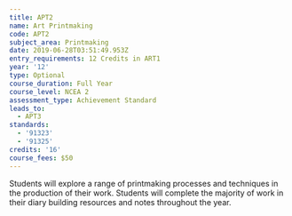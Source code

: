 ```yaml
---
title: APT2
name: Art Printmaking
code: APT2
subject_area: Printmaking
date: 2019-06-28T03:51:49.953Z
entry_requirements: 12 Credits in ART1
year: '12'
type: Optional
course_duration: Full Year
course_level: NCEA 2
assessment_type: Achievement Standard
leads_to:
  - APT3
standards:
  - '91323'
  - '91325'
credits: '16'
course_fees: $50
---
```

Students will explore a range of printmaking processes and techniques in the production of their work. Students will complete the majority of work in their diary building resources and notes throughout the year.
